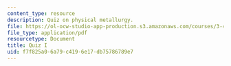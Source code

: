 ```yaml
---
content_type: resource
description: Quiz on physical metallurgy.
file: https://ol-ocw-studio-app-production.s3.amazonaws.com/courses/3-40j-physical-metallurgy-fall-2009/f7f825a06a79c4196e17db75786789e7_MIT3_40JF09_quiz1_08.pdf
file_type: application/pdf
resourcetype: Document
title: Quiz I
uid: f7f825a0-6a79-c419-6e17-db75786789e7
---
```

